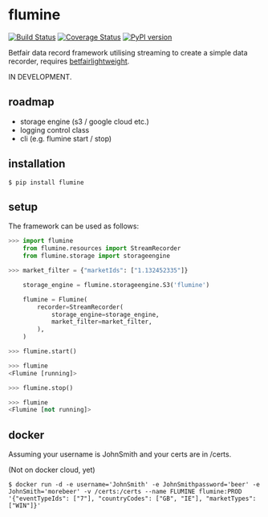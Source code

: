 # flumine

[![Build Status](https://travis-ci.org/liampauling/flumine.svg?branch=master)](https://travis-ci.org/liampauling/flumine) [![Coverage Status](https://coveralls.io/repos/github/liampauling/flumine/badge.svg?branch=master)](https://coveralls.io/github/liampauling/flumine?branch=master) [![PyPI version](https://badge.fury.io/py/flumine.svg)](https://pypi.python.org/pypi/flumine)


Betfair data record framework utilising streaming to create a simple data recorder, requires [betfairlightweight](https://github.com/liampauling/betfairlightweight).

IN DEVELOPMENT.

## roadmap

- storage engine (s3 / google cloud etc.)
- logging control class
- cli (e.g. flumine start / stop)

## installation

```
$ pip install flumine
```

## setup

The framework can be used as follows:

```python
>>> import flumine
    from flumine.resources import StreamRecorder
    from flumine.storage import storageengine

>>> market_filter = {"marketIds": ["1.132452335"]}

    storage_engine = flumine.storageengine.S3('flumine')

    flumine = Flumine(
        recorder=StreamRecorder(
            storage_engine=storage_engine,
            market_filter=market_filter,
        ),
    )

>>> flumine.start()

>>> flumine
<Flumine [running]>

>>> flumine.stop()

>>> flumine
<Flumine [not running]>

```

## docker

Assuming your username is JohnSmith and your certs are in /certs.

(Not on docker cloud, yet)

```
$ docker run -d -e username='JohnSmith' -e JohnSmithpassword='beer' -e JohnSmith='morebeer' -v /certs:/certs --name FLUMINE flumine:PROD '{"eventTypeIds": ["7"], "countryCodes": ["GB", "IE"], "marketTypes": ["WIN"]}'
```
